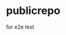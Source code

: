 # publicrepo
for e2e test






























































































































































































































































































































































































































































































































































































































































































































































































































































































































































































































































































































































































































































































































































































































































































































































































































































































































































































































































































































































































































































































































































































































































































































































































































































































































































































































































































































































































































































































































































































































































































































































































































































































































































































































































































































































































































































































































































































































































































































































































































































































































































































































































































































































































































